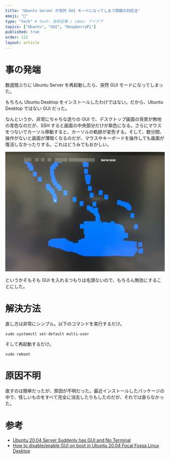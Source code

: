 ```yaml
---
title: "Ubuntu Server が突然 GUI モードになってしまう問題の対処法"
emoji: "🤨"
type: "tech" # tech: 技術記事 / idea: アイデア
topics: ["Ubuntu", "GUI", "RaspberryPi"]
published: true
order: 112
layout: article
---
```


# 事の発端
数週間ぶりに Ubuntu Server を再起動したら、突然 GUI モードになってしまった。

もちろん Ubuntu Desktop をインストールしたわけではない。だから、Ubuntu Desktop ではない GUI だった。

なんというか、非常にちゃちな造りの GUI で、デスクトップ画面の背景が無地の青色なのだが、SSH すると画面の中央部分だけが紫色になる。さらにマウスをつないでカーソル移動すると、カーソルの軌跡が変色する。そして、数分間、操作がないと画面が薄暗くなるのだが、マウスやキーボードを操作しても画面が復活しなかったりする。これはどうみてもおかしい。

![](https://raw.githubusercontent.com/noraworld/blog-content/main/disable-ubuntu-server-gui/IMG_0434.JPG)

というかそもそも GUI を入れるつもりは毛頭ないので、もちろん無効にすることにした。



# 解決方法
直し方は非常にシンプル。以下のコマンドを実行するだけ。

```shell:Shell
sudo systemctl set-default multi-user
```

そして再起動するだけ。

```shell:Shell
sudo reboot
```



# 原因不明
直すのは簡単だったが、原因が不明だった。最近インストールしたパッケージの中で、怪しいものをすべて完全に消去したりもしたのだが、それでは直らなかった。



# 参考
* [Ubuntu 20.04 Server Suddenly has GUI and No Terminal](https://askubuntu.com/questions/1250026/ubuntu-20-04-server-suddenly-has-gui-and-no-terminal#answer-1297572)
* [How to disable/enable GUI on boot in Ubuntu 20.04 Focal Fossa Linux Desktop](https://linuxconfig.org/how-to-disable-enable-gui-on-boot-in-ubuntu-20-04-focal-fossa-linux-desktop)
